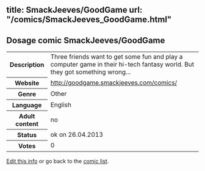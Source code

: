 title: SmackJeeves/GoodGame
url: "/comics/SmackJeeves_GoodGame.html"
---
Dosage comic SmackJeeves/GoodGame
-----------------------------------------

<p id="msg"></p>
<script type="text/javascript">
if (window.location.search === '?edit_info_mail=sent_ok') {
  var elem = document.getElementById("msg");
  elem.innerHTML = 'Edited information sucessfully sent.';
  elem.className = 'ok';
}
</script>
<table class="comicinfo">
<tr>
<th>Description</th><td>Three friends want to get some fun and play a computer game in their hi-tech fantasy world. But they got something wrong...</td>
</tr>
<tr>
<th>Website</th><td><a href="http://goodgame.smackjeeves.com/comics/">http://goodgame.smackjeeves.com/comics/</a></td>
</tr>
<tr>
<th>Genre</th><td>Other</td>
</tr>
<tr>
<th>Language</th><td>English</td>
</tr>
<tr>
<th>Adult content</th><td>no</td>
</tr>
<tr>
<th>Status</th><td>ok on 26.04.2013</td>
</tr>
<tr>
<th>Votes</th><td>0</td>
</tr>
</table>

[Edit this info](SmackJeeves_GoodGame_edit.html) or go back to the [comic list](../comic-index.html).
